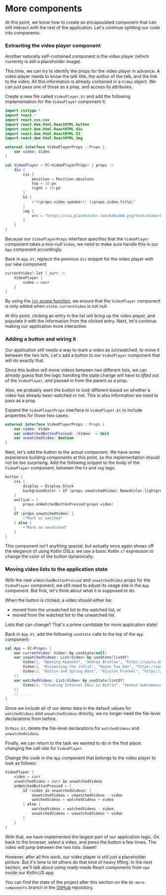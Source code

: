 # More components

At this point, we know how to create an encapsulated component that can still interact with the rest of the application.
Let's continue splitting our code into components.

### Extracting the video player component

Another naturally self-contained component is the video player (which currently is still a placeholder image).

This time, we can try to identify the props for the video player in advance:
A video player needs to know the talk title, the author of the talk, and the link to the video. 
All this information is already contained in a `Video` object.
We can just pass one of those as a prop, and access its attributes.

Create a new file called `VideoPlayer.kt` and add the following implementation for the `VideoPlayer` component it:

```kotlin
import csstype.*
import react.*
import react.css.css
import react.dom.html.ReactHTML.button
import react.dom.html.ReactHTML.div
import react.dom.html.ReactHTML.h3
import react.dom.html.ReactHTML.img

external interface VideoPlayerProps : Props {
    var video: Video
}

val VideoPlayer = FC<VideoPlayerProps> { props ->
    div {
        css {
            position = Position.absolute
            top = 10.px
            right = 10.px
        }
        h3 {
            +"${props.video.speaker}: ${props.video.title}"
        }
        img {
            src = "https://via.placeholder.com/640x360.png?text=Video+Player+Placeholder"
        }
    }
}
```

Because our `VideoPlayerProps` interface specifies that the `VideoPlayer` component takes a non-null `Video`,
we need to make sure handle this in our `App` component accordingly.

Back in `App.kt`, replace the previous `div` snippet for the video player with our new component:

```kotlin
currentVideo?.let { curr ->
    VideoPlayer {
        video = curr
    }
}
```

By using the [`let` scope function](https://kotlinlang.org/docs/scope-functions.html#let),
we ensure that the `VideoPlayer` component is only added when `state.currentVideo` is not null.

At this point, clicking an entry in the list will bring up the video player,
and populate it with the information from the clicked entry.
Next, let's continue making our application more interactive.

### Adding a button and wiring it

Our application still needs a way to mark a video as (un)watched, to move it between the two lists.
Let's add a button to our `VideoPlayer` component that will do exactly that.

Since this button will move videos between two different lists,
we can already guess that the logic handling the state change will have to *lifted* out of the `VideoPlayer`,
and passed in from the parent as a prop.

Also, we probably want the button to look different based on whether a video has already been watched or not.
This is also information we need to pass as a prop.

Expand the `VideoPlayerProps` interface in `VideoPlayer.kt` to include properties for those two cases:

```kotlin
external interface VideoPlayerProps : Props {
    var video: Video
    var onWatchedButtonPressed: (Video) -> Unit
    var unwatchedVideo: Boolean
}
```

Next, let's add the button to the actual component.
We have some experience building components at this point, so the implementation should not be too surprising.
Add the following snippet to the body of the `VideoPlayer` component, between the `h3` and `img` tags:

```kotlin
button {
    css {
        display = Display.block
        backgroundColor = if (props.unwatchedVideo) NamedColor.lightgreen else NamedColor.red
    }
    onClick = {
        props.onWatchedButtonPressed(props.video)
    }
    if (props.unwatchedVideo) {
        +"Mark as watched"
    } else {
        +"Mark as unwatched"
    }
}
```

This component isn't anything special,
but actually once again shows off the elegance of using Kotlin DSLs:
we use a basic Kotlin `if` expression to change the color of the button dynamically.

### Moving video lists to the application state

With the new `onWatchedButtonPressed` and `unwatchedVideo` props for the `VideoPlayer` component,
we still need to adjust its usage site in the `App` component.
But first, let's think about what it is supposed to do.

When the button is clicked, a video should either be:

- moved from the unwatched list to the watched list, or
- moved from the watched list to the unwatched list.

Lists that can change? That's a prime candidate for more application state!

Back in `App.kt`, add the following `useState` calls to the top of the `App` component:

```kotlin
val App = FC<Props> {
    var currentVideo: Video? by useState(null)
    var unwatchedVideos: List<Video> by useState(listOf(
        Video(1, "Opening Keynote", "Andrey Breslav", "https://youtu.be/PsaFVLr8t4E"),
        Video(2, "Dissecting the stdlib", "Huyen Tue Dao", "https://youtu.be/Fzt_9I733Yg"),
        Video(3, "Kotlin and Spring Boot", "Nicolas Frankel", "https://youtu.be/pSiZVAeReeg")
    ))
    var watchedVideos: List<Video> by useState(listOf(
        Video(4, "Creating Internal DSLs in Kotlin", "Venkat Subramaniam", "https://youtu.be/JzTeAM8N1-o")
    ))
    // . . .
}
```

Since we include all of our demo data in the default values for `watchedVideos` and `unwatchedVideos` directly,
we no longer need the file-level declarations from before.

In `Main.kt`, delete the file-level declarations for `watchedVideos` and `unwatchedVideos`.

Finally, we can return to the task we wanted to do in the first place: changing the call-site for `VideoPlayer`.

Change the code in the `App` component that belongs to the video player to look as follows:

```kotlin
VideoPlayer {
    video = curr
    unwatchedVideo = curr in unwatchedVideos
    onWatchedButtonPressed = {
        if (video in unwatchedVideos) {
            unwatchedVideos = unwatchedVideos - video
            watchedVideos = watchedVideos + video
        } else {
            watchedVideos = watchedVideos - video
            unwatchedVideos = unwatchedVideos + video
        }
    }
}
```

With that, we have implemented the largest part of our application logic.
Go back to the browser, select a video, and press the button a few times.
The video will jump between the two lists.
Sweet!

However, after all this work, our video player is still just a placeholder picture.
But it's time to let others do that kind of heavy lifting.
In the next section, we'll talk about using ready-made React components from `npm` inside our Kotlin/JS app.

You can find the state of the project after this section on the `05-more-components` branch in the [GitHub](https://github.com/kotlin-hands-on/web-app-react-kotlin-js-gradle/tree/05-more-components) repository.
